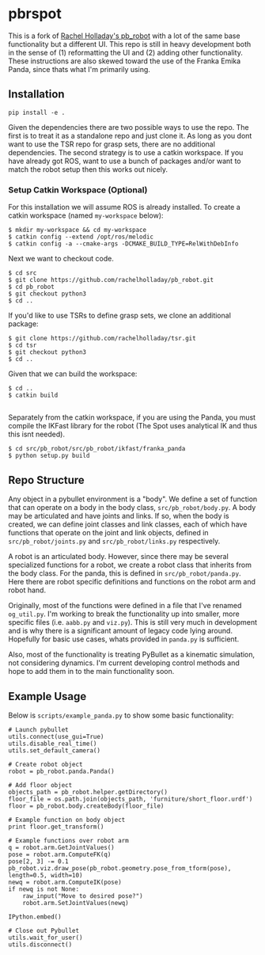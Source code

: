 # pbrspot

This is a fork of [Rachel Holladay's pb_robot](https://github.com/rachelholladay/pb_robot) with a lot of the same base functionality but a different UI. This repo is still in heavy development both in the sense of (1) reformatting the UI and (2) adding other functionality. These instructions are also skewed toward the use of the Franka Emika Panda, since thats what I'm primarily using. 

## Installation

```
pip install -e .
```

Given the dependencies there are two possible ways to use the repo. The first is to treat it as a standalone repo and just clone it. As long as you dont want to use the TSR repo for grasp sets, there are no additional dependencies. The second strategy is to use a catkin workspace. If you have already got ROS, want to use a bunch of packages and/or want to match the robot setup then this works out nicely. 

### Setup Catkin Workspace (Optional) 

For this installation we will assume ROS is already installed. To create a catkin workspace (named `my-workspace` below): 
```
$ mkdir my-workspace && cd my-workspace
$ catkin config --extend /opt/ros/melodic
$ catkin config -a --cmake-args -DCMAKE_BUILD_TYPE=RelWithDebInfo
```

Next we want to checkout code. 
```
$ cd src
$ git clone https://github.com/rachelholladay/pb_robot.git
$ cd pb_robot
$ git checkout python3
$ cd ..
```
If you'd like to use TSRs to define grasp sets, we clone an additional package: 
```
$ git clone https://github.com/rachelholladay/tsr.git
$ cd tsr
$ git checkout python3
$ cd ..
```

Given that we can build the workspace:
```
$ cd ..
$ catkin build
```

## 

Separately from the catkin workspace, if you are using the Panda, you must compile the IKFast library for the robot (The Spot uses analytical IK and thus this isnt needed). 
```
$ cd src/pb_robot/src/pb_robot/ikfast/franka_panda
$ python setup.py build
```

## Repo Structure

Any object in a pybullet environment is a "body". We define a set of function that can operate on a body in the body class, `src/pb_robot/body.py`. A body may be articulated and have joints and links. If so, when the body is created, we can define joint classes and link classes, each of which have functions that operate on the joint and link objects, defined in `src/pb_robot/joints.py` and `src/pb_robot/links.py` respectively. 

A robot is an articulated body. However, since there may be several specialized functions for a robot, we create a robot class that inherits from the body class. For the panda, this is defined in `src/pb_robot/panda.py`. Here there are robot specific definitions and functions on the robot arm and robot hand. 

Originally, most of the functions were defined in a file that I've renamed `og_util.py`. I'm working to break the functionality up into smaller, more specific files (i.e. `aabb.py` and `viz.py`). This is still very much in development and is why there is a significant amount of legacy code lying around. Hopefully for basic use cases, whats provided in `panda.py` is sufficient.

Also, most of the functionality is treating PyBullet as a kinematic simulation, not considering dynamics. I'm current developing control methods and hope to add them in to the main functionality soon. 

## Example Usage

Below is `scripts/example_panda.py` to show some basic functionality:

```
# Launch pybullet
utils.connect(use_gui=True)
utils.disable_real_time()
utils.set_default_camera()

# Create robot object 
robot = pb_robot.panda.Panda()

# Add floor object 
objects_path = pb_robot.helper.getDirectory()
floor_file = os.path.join(objects_path, 'furniture/short_floor.urdf')
floor = pb_robot.body.createBody(floor_file)

# Example function on body object
print floor.get_transform()

# Example functions over robot arm
q = robot.arm.GetJointValues()
pose = robot.arm.ComputeFK(q)
pose[2, 3] -= 0.1
pb_robot.viz.draw_pose(pb_robot.geometry.pose_from_tform(pose), length=0.5, width=10)
newq = robot.arm.ComputeIK(pose)
if newq is not None:
    raw_input("Move to desired pose?")
    robot.arm.SetJointValues(newq)

IPython.embed()

# Close out Pybullet
utils.wait_for_user()
utils.disconnect()             
```
